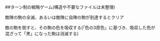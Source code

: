 ##ターン制の戦略ゲーム(構造や不要なファイルは未整理)

敵陣の駒の全滅、あるいは敵陣に自陣の駒が到達するとクリア

敵の駒を倒すと、その駒の色を吸収する(「色の3原色」に基づき、吸収した色が混ざって「黒」になった駒は消滅する)
